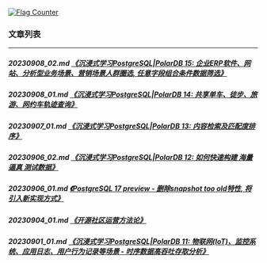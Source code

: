 <a rel="nofollow" href="http://info.flagcounter.com/h9V1"  ><img src="http://s03.flagcounter.com/count/h9V1/bg_FFFFFF/txt_000000/border_CCCCCC/columns_2/maxflags_12/viewers_0/labels_0/pageviews_0/flags_0/"  alt="Flag Counter"  border="0"  ></a>  
  
### 文章列表  
----  
##### 20230908_02.md   [《沉浸式学习PostgreSQL|PolarDB 15: 企业ERP软件、网站、分析型业务场景、营销场景人群圈选, 任意字段组合条件数据筛选》](20230908_02.md)  
##### 20230908_01.md   [《沉浸式学习PostgreSQL|PolarDB 14: 共享单车、徒步、旅游、网约车轨迹查询》](20230908_01.md)  
##### 20230907_01.md   [《沉浸式学习PostgreSQL|PolarDB 13: 内容检索及匹配度排序》](20230907_01.md)  
##### 20230906_02.md   [《沉浸式学习PostgreSQL|PolarDB 12: 如何快速构建 海量 逼真 测试数据》](20230906_02.md)  
##### 20230906_01.md   [《PostgreSQL 17 preview - 删除snapshot too old特性, 将引入新实现方式》](20230906_01.md)  
##### 20230904_01.md   [《开源社区运营方法论》](20230904_01.md)  
##### 20230901_01.md   [《沉浸式学习PostgreSQL|PolarDB 11: 物联网(IoT)、监控系统、应用日志、用户行为记录等场景 - 时序数据高吞吐存取分析》](20230901_01.md)  
